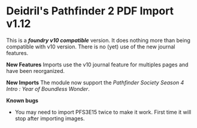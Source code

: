 # Deidril's Pathfinder 2 PDF Import v1.12
This is a ***foundry v10 compatible*** version. It does nothing more than being compatible with v10 version.
There is no (yet) use of the new journal features.

**New Features**
Imports use the v10 journal feature for multiples pages and have been reorganized.

**New Imports**
The module now support the *Pathfinder Society Season 4 Intro : Year of Boundless Wonder*.

**Known bugs**
- You may need to import PFS3E15 twice to make it work. First time it will stop after importing images.




